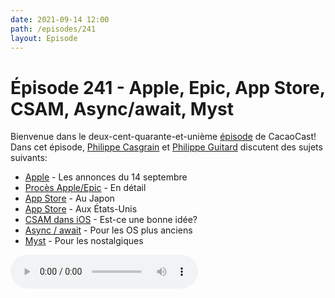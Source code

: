 ```yaml
---
date: 2021-09-14 12:00
path: /episodes/241
layout: Episode
---
```

# Épisode 241 - Apple, Epic, App Store, CSAM, Async/await, Myst
<p>Bienvenue dans le deux-cent-quarante-et-uni&egrave;me&nbsp;<a href="https://archive.org/download/cacaocast/cacaocast_241.mp3" title="CacaoCast Episode 241">épisode</a> de CacaoCast! Dans cet épisode, <a href="http://www.twitter.com/philippec" title="Philippe Casgrain sur Twitter">Philippe Casgrain</a> et <a href="http://www.twitter.com/cacaocast" title="Philippe Guitard sur Twitter">Philippe Guitard</a> discutent des sujets suivants:</p>
<ul>
<li><a href="https://www.apple.com/apple-events/september-2021/" title="Apple">Apple</a> - Les annonces du 14 septembre </li>
<li><a href="https://appleinsider.com/articles/20/08/23/apple-versus-epic-games-fortnite-app-store-saga----the-story-so-far" title="Procès Apple/Epic">Procès Apple/Epic</a> - En détail</li>
<li><a href="https://www.apple.com/newsroom/2021/09/japan-fair-trade-commission-closes-app-store-investigation/" title="App Store">App Store</a> - Au Japon</li>
<li><a href="https://www.apple.com/newsroom/2021/08/apple-us-developers-agree-to-app-store-updates/" title="App Store">App Store</a> - Aux États-Unis</li>
<li><a href="https://www.apple.com/child-safety/" title="CSAM dans iOS">CSAM dans iOS</a> - Est-ce une bonne idée?</li>
<li><a href="https://github.com/apple/swift/pull/39051" title="Async / await">Async / await</a> - Pour les OS plus anciens</li>
<li><a href="https://www.gog.com/game/myst" title="Myst">Myst</a> - Pour les nostalgiques</li>
</ul>
<p><audio controls><source src="https://archive.org/download/cacaocast/cacaocast_241.mp3" type="audio/mpeg"><source src="https://archive.org/download/cacaocast/cacaocast_241.mp3" type="audio/mp4">Votre navigateur ne supporte pas l'élément audio / Your browser does not support the audio element.</audio></p>
